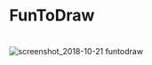 # FunToDraw
#
![screenshot_2018-10-21 funtodraw](https://user-images.githubusercontent.com/36304246/47267957-5dc8f480-d4ff-11e8-9578-611795243930.png)
